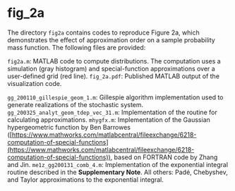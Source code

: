 # fig_2a
The directory `fig2a` contains codes to reproduce Figure 2a, which demonstrates the effect of approximation order on a sample probability mass function. The following files are provided: 

`fig2a.m`: MATLAB code to compute distributions. The computation uses a simulation (gray histogram)  and special-function approximations over a user-defined grid (red line). 
`fig_2a.pdf`: Published MATLAB output of the visualization code.

`gg_200110_gillespie_geom_1.m`: Gillespie algorithm implementation used to generate realizations of the stochastic system.
`gg_200325_analyt_geom_tdep_vec_31.m`: Implementation of the routine for calculating approximations. 
`mhygfx.m`: Implementation of the Gaussian hypergeometric function by Ben Barrowes ([https://www.mathworks.com/matlabcentral/fileexchange/6218-computation-of-special-functions](https://www.mathworks.com/matlabcentral/fileexchange/6218-computation-of-special-functions)), based on FORTRAN code by Zhang and Jin.
`me1z_gg200131_comb_4.m`: Implementation of the exponential integral routine described in the **Supplementary Note**.
All others: Padé, Chebyshev, and Taylor approximations to the exponential integral. 
